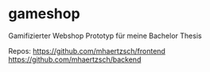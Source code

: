 # gameshop
Gamifizierter Webshop Prototyp für meine Bachelor Thesis

Repos:
https://github.com/mhaertzsch/frontend
https://github.com/mhaertzsch/backend
